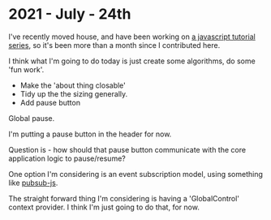 # 2021 - July - 24th 

I've recently moved house, and have been working on [a javascript tutorial series](https://github.com/dwjohnston/javascript-101), so it's been more than a month since I contributed here. 


I think what I'm going to do today is just create some algorithms, do some 'fun work'. 


- Make the 'about thing closable' 
- Tidy up the the sizing generally. 
- Add pause button 




Global pause. 

I'm putting a pause button in the header for now. 

Question is - how should that pause button communicate with the core application logic to pause/resume? 

One option I'm considering is an event subscription model, using something like [pubsub-js](https://www.npmjs.com/package/pubsub-js). 

The straight forward thing I'm considering is having a 'GlobalControl' context provider. I think I'm just going to do that, for now. 




